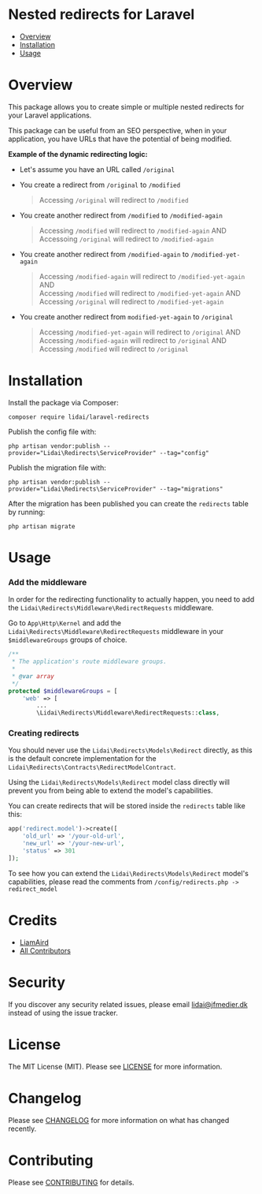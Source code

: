 # Nested redirects for Laravel

- [Overview](#overview)   
- [Installation](#installation)   
- [Usage](#usage)   

# Overview

This package allows you to create simple or multiple nested redirects for your Laravel applications.   
   
This package can be useful from an SEO perspective, when in your application, you have URLs that have the potential of being modified.
   
**Example of the dynamic redirecting logic:**
* Let's assume you have an URL called `/original`   
   
* You create a redirect from `/original` to `/modified`
  > Accessing `/original` will redirect to `/modified`   
* You create another redirect from `/modified` to `/modified-again`   
  > Accessing `/modified` will redirect to `/modified-again` AND   
  > Accessoing `/original` will redirect to `/modified-again`   
* You create another redirect from `/modified-again` to `/modified-yet-again`   
  > Accessing `/modified-again` will redirect to `/modified-yet-again` AND      
  > Accessing `/modified` will redirect to `/modified-yet-again` AND   
  > Accessing `/original` will redirect to `/modified-yet-again`   
* You create another redirect from `modified-yet-again` to `/original`  
  > Accessing `/modified-yet-again` will redirect to `/original` AND   
  > Accessing `/modified-again` will redirect to `/original` AND   
  > Accessing `/modified` will redirect to `/original`
  
# Installation

Install the package via Composer:

```
composer require lidai/laravel-redirects
```

Publish the config file with:

```
php artisan vendor:publish --provider="Lidai\Redirects\ServiceProvider" --tag="config"
```

Publish the migration file with:

```
php artisan vendor:publish --provider="Lidai\Redirects\ServiceProvider" --tag="migrations"
```

After the migration has been published you can create the `redirects` table by running:

```
php artisan migrate
```

# Usage

### Add the middleware

In order for the redirecting functionality to actually happen, you need to add the `Lidai\Redirects\Middleware\RedirectRequests` middleware.

Go to `App\Http\Kernel` and add the `Lidai\Redirects\Middleware\RedirectRequests` middleware in your `$middlewareGroups` groups of choice.

```php
/**
 * The application's route middleware groups.
 *
 * @var array
 */
protected $middlewareGroups = [
    'web' => [
        ...
        \Lidai\Redirects\Middleware\RedirectRequests::class,
```

### Creating redirects

You should never use the `Lidai\Redirects\Models\Redirect` directly, as this is the default concrete implementation for the `Lidai\Redirects\Contracts\RedirectModelContract`.   
  
Using the `Lidai\Redirects\Models\Redirect` model class directly will prevent you from being able to extend the model's capabilities.

You can create redirects that will be stored inside the `redirects` table like this:   

```php
app('redirect.model')->create([
    'old_url' => '/your-old-url',
    'new_url' => '/your-new-url',
    'status' => 301
]);
```

To see how you can extend the `Lidai\Redirects\Models\Redirect` model's capabilities, please read the comments from `/config/redirects.php -> redirect_model`

# Credits

- [LiamAird](https://github.com/lidaijfm)
- [All Contributors](../../contributors)

# Security

If you discover any security related issues, please email lidai@jfmedier.dk instead of using the issue tracker.

# License

The MIT License (MIT). Please see [LICENSE](LICENSE.md) for more information.

# Changelog

Please see [CHANGELOG](CHANGELOG.md) for more information on what has changed recently.

# Contributing

Please see [CONTRIBUTING](CONTRIBUTING.md) for details.
